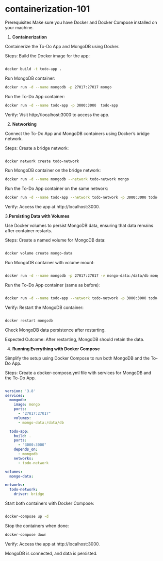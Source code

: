 # containerization-101
Prerequisites
Make sure you have Docker and Docker Compose installed on your machine.

1. **Containerization**
   
Containerize the To-Do App and MongoDB using Docker.

Steps:
Build the Docker image for the app:

```bash

docker build -t todo-app . 
```
Run MongoDB container:

```bash
docker run -d --name mongodb -p 27017:27017 mongo
```
Run the To-Do App container:

```bash
docker run -d --name todo-app -p 3000:3000  todo-app
```
Verify:
Visit http://localhost:3000 to access the app.

2. **Networking**

Connect the To-Do App and MongoDB containers using Docker’s bridge network.

Steps:
Create a bridge network:

```bash

docker network create todo-network
```
Run MongoDB container on the bridge network:

```bash
docker run -d --name mongodb --network todo-network mongo
```

Run the To-Do App container on the same network:

```bash
docker run -d --name todo-app --network todo-network -p 3000:3000 todo-app
```

Verify:
Access the app at http://localhost:3000.

3.**Persisting Data with Volumes**

Use Docker volumes to persist MongoDB data, ensuring that data remains after container restarts.

Steps:
Create a named volume for MongoDB data:

```bash

docker volume create mongo-data

```

Run MongoDB container with volume mount:

```bash

docker run -d --name mongodb -p 27017:27017 -v mongo-data:/data/db mongo

```

Run the To-Do App container (same as before):

```bash

docker run -d --name todo-app --network todo-network -p 3000:3000 todo-app
```

Verify:
Restart the MongoDB container:

```bash

docker restart mongodb
```

Check MongoDB data persistence after restarting.

Expected Outcome:
After restarting, MongoDB should retain the data.

4. **Running Everything with Docker Compose**

Simplify the setup using Docker Compose to run both MongoDB and the To-Do App.

Steps:
Create a docker-compose.yml file with services for MongoDB and the To-Do App.

```yaml

version: '3.8'
services:
  mongodb:
    image: mongo
    ports:
      - "27017:27017"
    volumes:
      - mongo-data:/data/db

  todo-app:
    build: .
    ports:
      - "3000:3000"
    depends_on:
      - mongodb
    networks:
      - todo-network

volumes:
  mongo-data:

networks:
  todo-network:
    driver: bridge
```

Start both containers with Docker Compose:

```bash

docker-compose up -d

```
Stop the containers when done:

```bash
docker-compose down
```

Verify:
Access the app at http://localhost:3000.

MongoDB is connected, and data is persisted.

